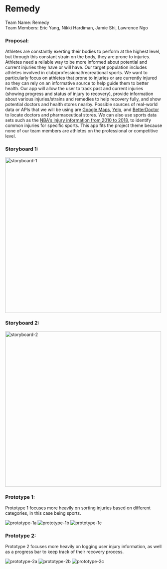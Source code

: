 # Remedy
Team Name: Remedy <br>
Team Members: Eric Yang, Nikki Hardiman, Jamie Shi, Lawrence Ngo

### Proposal:
Athletes are constantly exerting their bodies to perform at the highest level, but through this constant strain on the body, they are prone to injuries. Athletes need a reliable way to be more informed about potential and current injuries they have or will have. Our target population includes athletes involved in club/professional/recreational sports. We want to particularly focus on athletes that prone to injuries or are currently injured so they can rely on an informative source to help guide them to better health. Our app will allow the user to track past and current injuries (showing progress and status of injury to recovery), provide information about various injuries/strains and remedies to help recovery fully, and show potential doctors and health stores nearby. Possible sources of real-world data or APIs that we will be using are [Google Maps](https://developers.google.com/maps/documentation/), [Yelp](https://www.yelp.com/developers/documentation/v3), and [BetterDoctor](https://developer.betterdoctor.com/) to locate doctors and pharmaceutical stores. We can also use sports data sets such as the [NBA's injury information from 2010 to 2018](https://www.kaggle.com/ghopkins/nba-injuries-2010-2018), to identify common injuries for specific sports. This app fits the project theme because none of our team members are athletes on the professional or competitive level. 
    
### Storyboard 1: 
<img src="https://github.com/jm-shi/Remedy/blob/master/storyboard1.jpg" alt="storyboard-1" width="500" height="500">

### Storyboard 2: 
<img src="https://github.com/jm-shi/Remedy/blob/master/storyboard2.jpg" alt="storyboard-2" width="500" height="500">

### Prototype 1:
Prototype 1 focuses more heavily on sorting injuries based on different categories, in this case being sports.  <br>

<img src="https://github.com/jm-shi/Remedy/blob/master/prototype-1a.png" alt="prototype-1a" >
<img src="https://github.com/jm-shi/Remedy/blob/master/prototype-1b.png" alt="prototype-1b" >
<img src="https://github.com/jm-shi/Remedy/blob/master/prototype-1c.png" alt="prototype-1c" >

### Prototype 2:
Prototype 2 focuses more heavily on logging user injury information, as well as a progress bar to keep track of their recovery process.    <br>

<img src="https://github.com/jm-shi/Remedy/blob/master/prototype-2a.png" alt="prototype-2a" >
<img src="https://github.com/jm-shi/Remedy/blob/master/prototype-2b.png" alt="prototype-2b" >
<img src="https://github.com/jm-shi/Remedy/blob/master/prototype-2c.png" alt="prototype-2c" >
